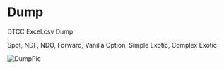 # Dump
DTCC Excel.csv Dump

Spot, NDF, NDO, Forward, Vanilla Option, Simple Exotic, Complex Exotic

![DumpPic](https://github.com/user-attachments/assets/84ac609f-c905-44c5-8917-8da6a46bc0b8)
